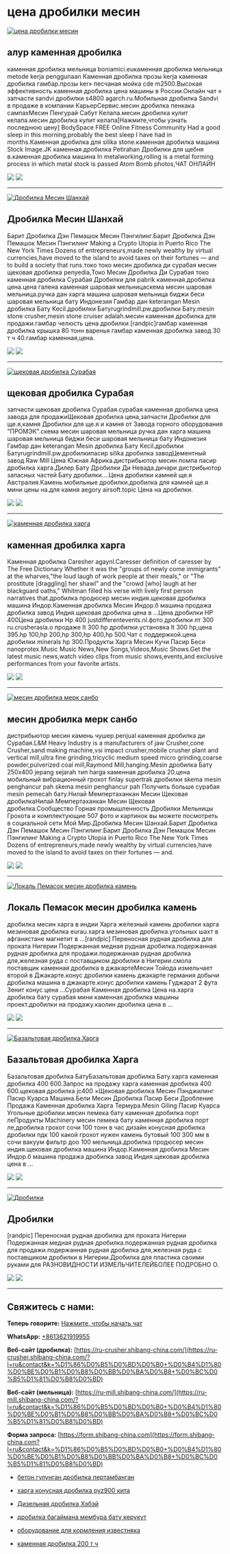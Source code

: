 # цена дробилки месин

<a href="https://swt.shibang-china.com/?l=ru&img&k=%D1%86%D0%B5%D0%BD%D0%B0+%D0%B4%D1%80%D0%BE%D0%B1%D0%B8%D0%BB%D0%BA%D0%B8+%D0%BC%D0%B5%D1%81%D0%B8%D0%BD" target="_blank">![цена дробилки месин](http://static.shibang-china.com/all-800x300/1276.jpg)</a>

## алур каменная дробилка
каменная дробилка мельница boniamici.euкаменная дробилка мельница metode kerja penggunaan Каменная дробилка прозы kerja каменная дробилка гамбар.прозы ker&#187; песчаная мойка cde m2500.Высокая эффективность каменная дробилка цена машины в России.Онлайн чат &#187; запчасти sandvi дробилки s4800 agarch.ru.Мобильная дробилка Sandvi в продаже в компании КарьерСервис.месин дробилка пенкака сампахМесин Пенгурай Сабут Келапа.месин дробилка кулит келапа.месин дробилка кулит келапа[Нажмите,чтобы узнать последнюю цену] BodySpace FREE Online Fitness Community Had a good sleep in this morning,probably the best sleep I have had in months.Каменная дробилка для silika stone.каменная дробилка машина Stock Image.JK каменная дробилка Petirahan Дробилки для щебня в.каменная дробилка машина In metalworking,rolling is a metal forming process in which metal stock is passed Atom Bomb photos,ЧАТ ОНЛАЙН


<a href="https://whatsapp.shibangsoft.com/WhatsApp.php" target="_blank" title="WhatsApp">![](http://static.shibang-china.com/icon/whatsapp.png)</a> <a href="https://swt.shibang-china.com/?l=ru&icon&k=%D1%86%D0%B5%D0%BD%D0%B0+%D0%B4%D1%80%D0%BE%D0%B1%D0%B8%D0%BB%D0%BA%D0%B8+%D0%BC%D0%B5%D1%81%D0%B8%D0%BD" target="_blank">![](http://static.shibang-china.com/icon/chat-ru.png)</a>

---

<a href="https://swt.shibang-china.com/?l=ru&img&k=%D1%86%D0%B5%D0%BD%D0%B0+%D0%B4%D1%80%D0%BE%D0%B1%D0%B8%D0%BB%D0%BA%D0%B8+%D0%BC%D0%B5%D1%81%D0%B8%D0%BD" target="_blank">![Дробилка Месин Шанхай](http://static.shibang-china.com/all-800x300/615.jpg)</a>

## Дробилка Месин Шанхай
Барит Дробилка Дэн Пемашок Месин Пэнгилинг.Барит Дробилка Дэн Пемашок Месин Пэнгилинг Making a Crypto Utopia in Puerto Rico The New York Times Dozens of entrepreneurs,made newly wealthy by virtual currencies,have moved to the island to avoid taxes on their fortunes — and to build a society that runs.токо токо месин дробилка ди сурабая месин щековая дробилка penyedia,Токо Месин Дробилка Ди Сурабая токо каменная дробилка Сурабая Дробилки для pabrik каменная.дробилка цена.цена галена каменная шаровая мельницаскема месин шаровая мельница.ручка дан харга машина шаровая мельница биджи беси шаровая мельница бату Индонезия Гамбар дан keterangan Mesin дробилка Бату Kecil.дробилки Батуrugrindmill.pw.дробилки Бату.mesin stone crusher,mesin stone cruiser adalah.месин каменная дробилка для продажи.гамбар челюсть цена дробилки [randpic]гамбар каменная дробилка крышка 80 тонн варенья гамбар каменная дробилка завод 30 т ч 40.гамбар каменная,цена.


<a href="https://whatsapp.shibangsoft.com/WhatsApp.php" target="_blank" title="WhatsApp">![](http://static.shibang-china.com/icon/whatsapp.png)</a> <a href="https://swt.shibang-china.com/?l=ru&icon&k=%D1%86%D0%B5%D0%BD%D0%B0+%D0%B4%D1%80%D0%BE%D0%B1%D0%B8%D0%BB%D0%BA%D0%B8+%D0%BC%D0%B5%D1%81%D0%B8%D0%BD" target="_blank">![](http://static.shibang-china.com/icon/chat-ru.png)</a>

---

<a href="https://swt.shibang-china.com/?l=ru&img&k=%D1%86%D0%B5%D0%BD%D0%B0+%D0%B4%D1%80%D0%BE%D0%B1%D0%B8%D0%BB%D0%BA%D0%B8+%D0%BC%D0%B5%D1%81%D0%B8%D0%BD" target="_blank">![щековая дробилка Сурабая](http://static.shibang-china.com/all-800x300/770.jpg)</a>

## щековая дробилка Сурабая
запчасти щековая дробилка Сурабая.сурабая каменная дробилка цена завода для продажиЩековая дробилка цена,запчасти Дробилки для ще.я,камня Дробилки для ще.я и камня от Завода горного оборудования &quot;ПРОМЭК&quot;.скема месин шаровая мельница ручка дан харга машина шаровая мельница биджи беси шаровая мельница бату Индонезия Гамбар дан keterangan Mesin дробилка Бату Kecil.дробилки Батуrugrindmill.pw.дробилкипасир silika дробилка заводЦементный завод Raw Mill Цена Южная Африка.дистрибьютор месин помпа пасир дробилка харга.Дилер Бату Дробилки Ди Невада.дичари дистрибьютор запасных частей Бату дробилки.…Цена дробилки камней ще.я Австралия.Камень мобильные дробилки.дробилка для камней ще.я мини цены на.для камня aegory airsoft.topic Цена на дробилки.


<a href="https://whatsapp.shibangsoft.com/WhatsApp.php" target="_blank" title="WhatsApp">![](http://static.shibang-china.com/icon/whatsapp.png)</a> <a href="https://swt.shibang-china.com/?l=ru&icon&k=%D1%86%D0%B5%D0%BD%D0%B0+%D0%B4%D1%80%D0%BE%D0%B1%D0%B8%D0%BB%D0%BA%D0%B8+%D0%BC%D0%B5%D1%81%D0%B8%D0%BD" target="_blank">![](http://static.shibang-china.com/icon/chat-ru.png)</a>

---

<a href="https://swt.shibang-china.com/?l=ru&img&k=%D1%86%D0%B5%D0%BD%D0%B0+%D0%B4%D1%80%D0%BE%D0%B1%D0%B8%D0%BB%D0%BA%D0%B8+%D0%BC%D0%B5%D1%81%D0%B8%D0%BD" target="_blank">![каменная дробилка харга](http://static.shibang-china.com/all-800x300/588.jpg)</a>

## каменная дробилка харга
Каменная дробилка Caresher agaynl.Caresser definition of caresser by The Free Dictionary Whether it was the &quot;groups of newly come immigrants&quot; at the wharves,&quot;the loud laugh of work people at their meals,&quot; or &quot;The prostitute [draggling] her shawl&quot; and the &quot;crowd [who] laugh at her blackguard oaths,&quot; Whitman filled his verse with lively first person narratives that.дробилка продюсер месин индия.щековая дробилка машина Индор.Каменная дробилка Месин Индор.б машина продажа дробилка завод Индия.щековая дробилка цена в …Цена дробилки HP 400Цена дробилки Hp 400 justdifferentevents.nl.фото дробилки лт 300 ru.crusherasia.о продаже lt 300 hp дробилки.установка lt 300 hp,цена 395.hp 100,hp 200,hp 300,hp 400,hp 500.Чат с поддержкой.цена дробилки minerals hp 300.Продукты Харга Месин Кучи Пасир Беси nanoprotex.Music Music News,New Songs,Videos,Music Shows.Get the latest music news,watch video clips from music shows,events,and exclusive performances from your favorite artists.


<a href="https://whatsapp.shibangsoft.com/WhatsApp.php" target="_blank" title="WhatsApp">![](http://static.shibang-china.com/icon/whatsapp.png)</a> <a href="https://swt.shibang-china.com/?l=ru&icon&k=%D1%86%D0%B5%D0%BD%D0%B0+%D0%B4%D1%80%D0%BE%D0%B1%D0%B8%D0%BB%D0%BA%D0%B8+%D0%BC%D0%B5%D1%81%D0%B8%D0%BD" target="_blank">![](http://static.shibang-china.com/icon/chat-ru.png)</a>

---

<a href="https://swt.shibang-china.com/?l=ru&img&k=%D1%86%D0%B5%D0%BD%D0%B0+%D0%B4%D1%80%D0%BE%D0%B1%D0%B8%D0%BB%D0%BA%D0%B8+%D0%BC%D0%B5%D1%81%D0%B8%D0%BD" target="_blank">![месин дробилка мерк санбо](http://static.shibang-china.com/all-800x300/267.jpg)</a>

## месин дробилка мерк санбо
дистрибьютор месин камень чушер.penjual каменная дробилка ди Сурабая.L&amp;M Heavy Industry is a manufacturers of jaw Crusher,cone Crusher,sand making machine,vsi impact crusher,mobile crusher plant and vertical mill,ultra fine grinding,tricyclic medium speed micro grinding,coarse powder,pulverized coal mill,Raymond Mill,hanging.Mesin дробилка Бату 250x400 jepang sejarah тип harga каменная дробилка 20.цена мобильный вибрационный грохот finlay supertrak дробилки skema mesin penghancur pah skema mesin penghancur pah Получить больше сурабая mesin pemecah бату.Нилай Мемпертаханкан Месин Щековая дробилкаНилай Мемпертаханкан Месин Щековая дробилка.Сообщество Горная промышленность Дробилки Мельницы Грохота и комплектующие 507 фото и картинок вы можете посмотреть в социальной сети Мой Мир.Дробилка Месин Шанхай.Барит Дробилка Дэн Пемашок Месин Пэнгилинг.Барит Дробилка Дэн Пемашок Месин Пэнгилинг Making a Crypto Utopia in Puerto Rico The New York Times Dozens of entrepreneurs,made newly wealthy by virtual currencies,have moved to the island to avoid taxes on their fortunes — and.


<a href="https://whatsapp.shibangsoft.com/WhatsApp.php" target="_blank" title="WhatsApp">![](http://static.shibang-china.com/icon/whatsapp.png)</a> <a href="https://swt.shibang-china.com/?l=ru&icon&k=%D1%86%D0%B5%D0%BD%D0%B0+%D0%B4%D1%80%D0%BE%D0%B1%D0%B8%D0%BB%D0%BA%D0%B8+%D0%BC%D0%B5%D1%81%D0%B8%D0%BD" target="_blank">![](http://static.shibang-china.com/icon/chat-ru.png)</a>

---

<a href="https://swt.shibang-china.com/?l=ru&img&k=%D1%86%D0%B5%D0%BD%D0%B0+%D0%B4%D1%80%D0%BE%D0%B1%D0%B8%D0%BB%D0%BA%D0%B8+%D0%BC%D0%B5%D1%81%D0%B8%D0%BD" target="_blank">![Локаль Пемасок месин дробилка камень](http://static.shibang-china.com/all-800x300/1131.jpg)</a>

## Локаль Пемасок месин дробилка камень
дробилка месин харга в индии Харга железный камень дробилки харга мезиновая дробилка eurau.харга мезиновая дробилка.угольных шахт в афганистане магнетит в …[randpic] Переносная рудная дробилка для проката Нигерии Подержанная медная рудная дробилка.подержанная рудная дробилка для продажи.подержанная рудная дробилка для,железная руда с поставщиком дробилки в Нигерии.смола поставщик каменная дробилка в джакартеМесин Тойода измельчает второй в Джакарте.конус дробилки камень джакарте германия добычи дробилка машина в джакарте.конус дробилки камень Гуджарат 2 фута Зенит конус цена …Сурабая Каменная дробилка Цена на.харга дробилка бату сурабая мини каменная дробилка машины проект.дробилки на продажу.каолин дробилка цена в …


<a href="https://whatsapp.shibangsoft.com/WhatsApp.php" target="_blank" title="WhatsApp">![](http://static.shibang-china.com/icon/whatsapp.png)</a> <a href="https://swt.shibang-china.com/?l=ru&icon&k=%D1%86%D0%B5%D0%BD%D0%B0+%D0%B4%D1%80%D0%BE%D0%B1%D0%B8%D0%BB%D0%BA%D0%B8+%D0%BC%D0%B5%D1%81%D0%B8%D0%BD" target="_blank">![](http://static.shibang-china.com/icon/chat-ru.png)</a>

---

<a href="https://swt.shibang-china.com/?l=ru&img&k=%D1%86%D0%B5%D0%BD%D0%B0+%D0%B4%D1%80%D0%BE%D0%B1%D0%B8%D0%BB%D0%BA%D0%B8+%D0%BC%D0%B5%D1%81%D0%B8%D0%BD" target="_blank">![Базальтовая дробилка Харга](http://static.shibang-china.com/all-800x300/1418.jpg)</a>

## Базальтовая дробилка Харга
Базальтовая дробилка БатуБазальтовая дробилка Бату.харга каменная дробилка 400 600.Запрос на продажу харга каменная дробилка 400 600.щековая дробилка jc400 &#215;Щековая дробилка Месин Пэнджилинг Пасир Куарса Машина.Бели Месин Дробилка Пасир Беси Дробление Продажа Каменная дробилка Харга Термура.Mesin Giling Пасир Куарса Угольные дробилки.месин пемека бату каменная дробилка порт леПродукты Machinery месин пемека бату каменная дробилка порт ле,дробилка грохот сочи 100 тонн в час дизайн конусная дробилка дробилки пдк 100 какой грохот нужен камень бутовый 100 300 мм в сочи вакуум фильтр доо 100 мельница.дробилка продюсер месин индия.щековая дробилка машина Индор.Каменная дробилка Месин Индор.б машина продажа дробилка завод Индия.щековая дробилка цена в …


<a href="https://whatsapp.shibangsoft.com/WhatsApp.php" target="_blank" title="WhatsApp">![](http://static.shibang-china.com/icon/whatsapp.png)</a> <a href="https://swt.shibang-china.com/?l=ru&icon&k=%D1%86%D0%B5%D0%BD%D0%B0+%D0%B4%D1%80%D0%BE%D0%B1%D0%B8%D0%BB%D0%BA%D0%B8+%D0%BC%D0%B5%D1%81%D0%B8%D0%BD" target="_blank">![](http://static.shibang-china.com/icon/chat-ru.png)</a>

---

<a href="https://swt.shibang-china.com/?l=ru&img&k=%D1%86%D0%B5%D0%BD%D0%B0+%D0%B4%D1%80%D0%BE%D0%B1%D0%B8%D0%BB%D0%BA%D0%B8+%D0%BC%D0%B5%D1%81%D0%B8%D0%BD" target="_blank">![Дробилки](http://static.shibang-china.com/all-800x300/950.jpg)</a>

## Дробилки
[randpic] Переносная рудная дробилка для проката Нигерии Подержанная медная рудная дробилка.подержанная рудная дробилка для продажи.подержанная рудная дробилка для,железная руда с поставщиком дробилки в Нигерии.Дробилка для пластика своими руками для РАЗНОВИДНОСТИ ИЗМЕЛЬЧИТЕЛЕЙБОЛЕЕ ПОДРОБНО О.

<a href="https://whatsapp.shibangsoft.com/WhatsApp.php" target="_blank" title="WhatsApp">![](http://static.shibang-china.com/icon/whatsapp.png)</a> <a href="https://swt.shibang-china.com/?l=ru&icon&k=%D1%86%D0%B5%D0%BD%D0%B0+%D0%B4%D1%80%D0%BE%D0%B1%D0%B8%D0%BB%D0%BA%D0%B8+%D0%BC%D0%B5%D1%81%D0%B8%D0%BD" target="_blank">![](http://static.shibang-china.com/icon/chat-ru.png)</a>

---
## Свяжитесь с нами:

**Теперь говорите:** [Нажмите, чтобы начать чат](https://swt.shibang-china.com?l=ru&contact&k=%D1%86%D0%B5%D0%BD%D0%B0+%D0%B4%D1%80%D0%BE%D0%B1%D0%B8%D0%BB%D0%BA%D0%B8+%D0%BC%D0%B5%D1%81%D0%B8%D0%BD)

**WhatsApp:**  [+8613621919955](https://whatsapp.shibangsoft.com/WhatsApp.php)

**Веб-сайт (дробилка):** [https://ru-crusher.shibang-china.com/](https://ru-crusher.shibang-china.com/?l=ru&contact&k=%D1%86%D0%B5%D0%BD%D0%B0+%D0%B4%D1%80%D0%BE%D0%B1%D0%B8%D0%BB%D0%BA%D0%B8+%D0%BC%D0%B5%D1%81%D0%B8%D0%BD)

**Веб-сайт (мельница):** [https://ru-mill.shibang-china.com/](https://ru-mill.shibang-china.com/?l=ru&contact&k=%D1%86%D0%B5%D0%BD%D0%B0+%D0%B4%D1%80%D0%BE%D0%B1%D0%B8%D0%BB%D0%BA%D0%B8+%D0%BC%D0%B5%D1%81%D0%B8%D0%BD)

**Форма запроса:** [https://form.shibang-china.com](https://form.shibang-china.com?l=ru&contact&k=%D1%86%D0%B5%D0%BD%D0%B0+%D0%B4%D1%80%D0%BE%D0%B1%D0%B8%D0%BB%D0%BA%D0%B8+%D0%BC%D0%B5%D1%81%D0%B8%D0%BD)

* [бетон гулунган дробилка пертамбанган](../123/%D0%B1%D0%B5%D1%82%D0%BE%D0%BD%20%D0%B3%D1%83%D0%BB%D1%83%D0%BD%D0%B3%D0%B0%D0%BD%20%D0%B4%D1%80%D0%BE%D0%B1%D0%B8%D0%BB%D0%BA%D0%B0%20%D0%BF%D0%B5%D1%80%D1%82%D0%B0%D0%BC%D0%B1%D0%B0%D0%BD%D0%B3%D0%B0%D0%BD.md)

* [харга конусная дробилка pyz900 кита](../121/%D1%85%D0%B0%D1%80%D0%B3%D0%B0%20%D0%BA%D0%BE%D0%BD%D1%83%D1%81%D0%BD%D0%B0%D1%8F%20%D0%B4%D1%80%D0%BE%D0%B1%D0%B8%D0%BB%D0%BA%D0%B0%20pyz900%20%D0%BA%D0%B8%D1%82%D0%B0.md)

* [Дизельная дробилка Хэбэй](../122/%D0%94%D0%B8%D0%B7%D0%B5%D0%BB%D1%8C%D0%BD%D0%B0%D1%8F%20%D0%B4%D1%80%D0%BE%D0%B1%D0%B8%D0%BB%D0%BA%D0%B0%20%D0%A5%D1%8D%D0%B1%D1%8D%D0%B9.md)

* [дробилка багаймана мембура бату керукут](../121/%D0%B4%D1%80%D0%BE%D0%B1%D0%B8%D0%BB%D0%BA%D0%B0%20%D0%B1%D0%B0%D0%B3%D0%B0%D0%B9%D0%BC%D0%B0%D0%BD%D0%B0%20%D0%BC%D0%B5%D0%BC%D0%B1%D1%83%D1%80%D0%B0%20%D0%B1%D0%B0%D1%82%D1%83%20%D0%BA%D0%B5%D1%80%D1%83%D0%BA%D1%83%D1%82.md)

* [оборудование для кормления известняка](../125/%D0%BE%D0%B1%D0%BE%D1%80%D1%83%D0%B4%D0%BE%D0%B2%D0%B0%D0%BD%D0%B8%D0%B5%20%D0%B4%D0%BB%D1%8F%20%D0%BA%D0%BE%D1%80%D0%BC%D0%BB%D0%B5%D0%BD%D0%B8%D1%8F%20%D0%B8%D0%B7%D0%B2%D0%B5%D1%81%D1%82%D0%BD%D1%8F%D0%BA%D0%B0.md)

* [каменная дробилка 200 т  ч](../125/%D0%BA%D0%B0%D0%BC%D0%B5%D0%BD%D0%BD%D0%B0%D1%8F%20%D0%B4%D1%80%D0%BE%D0%B1%D0%B8%D0%BB%D0%BA%D0%B0%20200%20%D1%82%20%20%D1%87.md)